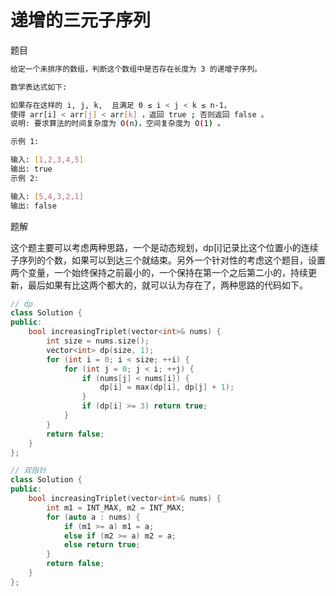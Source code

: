 # 递增的三元子序列

题目

```bash
给定一个未排序的数组，判断这个数组中是否存在长度为 3 的递增子序列。

数学表达式如下:

如果存在这样的 i, j, k,  且满足 0 ≤ i < j < k ≤ n-1，
使得 arr[i] < arr[j] < arr[k] ，返回 true ; 否则返回 false 。
说明: 要求算法的时间复杂度为 O(n)，空间复杂度为 O(1) 。

示例 1:

输入: [1,2,3,4,5]
输出: true
示例 2:

输入: [5,4,3,2,1]
输出: false
```

题解

这个题主要可以考虑两种思路，一个是动态规划，dp[i]记录比这个位置小的连续子序列的个数，如果可以到达三个就结束。另外一个针对性的考虑这个题目，设置两个变量，一个始终保持之前最小的，一个保持在第一个之后第二小的，持续更新，最后如果有比这两个都大的，就可以认为存在了，两种思路的代码如下。

```C++
// dp
class Solution {
public:
    bool increasingTriplet(vector<int>& nums) {
        int size = nums.size();
        vector<int> dp(size, 1);
        for (int i = 0; i < size; ++i) {
            for (int j = 0; j < i; ++j) {
                if (nums[j] < nums[i]) {
                    dp[i] = max(dp[i], dp[j] + 1);
                }
                if (dp[i] >= 3) return true;
            }
        }
        return false;
    }
};

// 双指针
class Solution {
public:
    bool increasingTriplet(vector<int>& nums) {
        int m1 = INT_MAX, m2 = INT_MAX;
        for (auto a : nums) {
            if (m1 >= a) m1 = a;
            else if (m2 >= a) m2 = a;
            else return true;
        }
        return false;
    }
};
```
